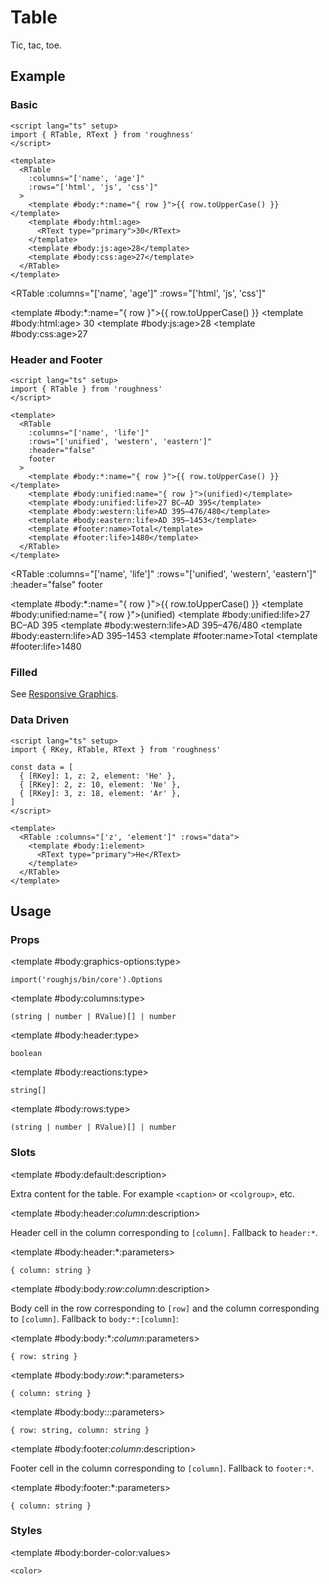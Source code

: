 <script lang="ts" setup>
import { RDetails, RKey, RSpace, RTable, RText } from 'roughness'

const data = [
  { [RKey]: 1, z: 2, element: 'He' },
  { [RKey]: 2, z: 10, element: 'Ne' },
  { [RKey]: 3, z: 18, element: 'Ar' },
]
</script>

# Table

Tic, tac, toe.

## Example

### Basic

<RDetails>
  <template #summary>Show Code</template>

```vue
<script lang="ts" setup>
import { RTable, RText } from 'roughness'
</script>

<template>
  <RTable
    :columns="['name', 'age']"
    :rows="['html', 'js', 'css']"
  >
    <template #body:*:name="{ row }">{{ row.toUpperCase() }}</template>
    <template #body:html:age>
      <RText type="primary">30</RText>
    </template>
    <template #body:js:age>28</template>
    <template #body:css:age>27</template>
  </RTable>
</template>
```

</RDetails>

<RTable
  :columns="['name', 'age']"
  :rows="['html', 'js', 'css']"
>
  <template #body:*:name="{ row }">{{ row.toUpperCase() }}</template>
  <template #body:html:age>
    <RText type="primary">30</RText>
  </template>
  <template #body:js:age>28</template>
  <template #body:css:age>27</template>
</RTable>

### Header and Footer

<RDetails>
  <template #summary>Show Code</template>

```vue
<script lang="ts" setup>
import { RTable } from 'roughness'
</script>

<template>
  <RTable
    :columns="['name', 'life']"
    :rows="['unified', 'western', 'eastern']"
    :header="false"
    footer
  >
    <template #body:*:name="{ row }">{{ row.toUpperCase() }}</template>
    <template #body:unified:name="{ row }">(unified)</template>
    <template #body:unified:life>27 BC–AD 395</template>
    <template #body:western:life>AD 395–476/480</template>
    <template #body:eastern:life>AD 395–1453</template>
    <template #footer:name>Total</template>
    <template #footer:life>1480</template>
  </RTable>
</template>
```

</RDetails>

<RTable
  :columns="['name', 'life']"
  :rows="['unified', 'western', 'eastern']"
  :header="false"
  footer
>
  <template #body:*:name="{ row }">{{ row.toUpperCase() }}</template>
  <template #body:unified:name="{ row }">(unified)</template>
  <template #body:unified:life>27 BC–AD 395</template>
  <template #body:western:life>AD 395–476/480</template>
  <template #body:eastern:life>AD 395–1453</template>
  <template #footer:name>Total</template>
  <template #footer:life>1480</template>
</RTable>

### Filled

See [Responsive Graphics](/components/graphics#responsive).

### Data Driven

<RDetails>
  <template #summary>Show Code</template>

```vue
<script lang="ts" setup>
import { RKey, RTable, RText } from 'roughness'

const data = [
  { [RKey]: 1, z: 2, element: 'He' },
  { [RKey]: 2, z: 10, element: 'Ne' },
  { [RKey]: 3, z: 18, element: 'Ar' },
]
</script>

<template>
  <RTable :columns="['z', 'element']" :rows="data">
    <template #body:1:element>
      <RText type="primary">He</RText>
    </template>
  </RTable>
</template>
```

</RDetails>

<RTable :columns="['z', 'element']" :rows="data">
  <template #body:1:element>
    <RText type="primary">He</RText>
  </template>
</RTable>

## Usage

### Props

<RSpace overflow>
<RTable
  :columns="['name', 'type', 'default', 'description']"
  :rows="['columns', 'graphics-options', 'header', 'reactions', 'rows']"
>
  <template #body:*:name="{ row }">{{ row }}</template>

  <template #body:graphics-options:type>

  `import('roughjs/bin/core').Options`

  </template>
  <template #body:graphics-options:description>

  [Options for Rough.js](https://github.com/rough-stuff/rough/wiki#options).

  See [Graphics Configuration](/components/graphics#component-prop).

  </template>

  <template #body:columns:type>

  `(string | number | RValue)[] | number`

  </template>
  <template #body:columns:default>
    <RText type="error">Required</RText>
  </template>
  <template #body:columns:description>

  Column keys or data. Recommended to use all lowercase letters and hyphens and underscores as keys.

  When specified as number, integer strings of `1...n` will be generated as keys.

  </template>

  <template #body:header:type>

  `boolean`

  </template>
  <template #body:header:default>

  `true`

  </template>
  <template #body:header:description>
    Whether to display the table header.
  </template>

  <template #body:reactions:type>

  `string[]`

  </template>
  <template #body:reactions:default>

  `[]`

  </template>
  <template #body:reactions:description>

  States that trigger graphics redrawing.

  See [Reactions](/guide/theme#reactions).

  </template>

  <template #body:rows:type>

  `(string | number | RValue)[] | number`

  </template>
  <template #body:rows:default>
    <RText type="error">Required</RText>
  </template>
  <template #body:rows:description>

  Row keys or data. Recommended to use all lowercase letters and hyphens and underscores as keys.

  When specified as number, integer strings of `1...n` will be generated as keys.

  </template>
</RTable>
</RSpace>

### Slots

<RSpace overflow>
<RTable
  :columns="['name', 'parameters', 'description']"
  :rows="['default', 'header:_column_', 'header:*', 'body:_row_:_column_', 'body:*:_column_', 'body:_row_:*', 'body:*:*', 'footer:_column_', 'footer:*']"
>
  <template #body:*:name="{ row }">{{ row.replace(/_(\w+)_/g, '[$1]') }}</template>

  <template #body:default:description>

  Extra content for the table. For example `<caption>` or `<colgroup>`, etc.

  </template>

  <template #body:header:_column_:description>

  Header cell in the column corresponding to `[column]`. Fallback to `header:*`.

  </template>

  <template #body:header:*:parameters>

  `{ column: string }`

  </template>
  <template #body:header:*:description>

  Header cell in each column. Defaults to `startCase(keyOf(column))`.

  </template>

  <template #body:body:_row_:_column_:description>

  Body cell in the row corresponding to `[row]` and the column corresponding to `[column]`. Fallback to `body:*:[column]`:

  </template>

  <template #body:body:*:_column_:parameters>

  `{ row: string }`

  </template>
  <template #body:body:*:_column_:description>

  Body cell in the column corresponding to `[column]`. Fallback to `body:[row]:*`:

  </template>

  <template #body:body:_row_:*:parameters>

  `{ column: string }`

  </template>
  <template #body:body:_row_:*:description>

  Body cell in the row corresponding to `[row]`. Fallback to `body:*:*`:

  </template>

  <template #body:body:*:*:parameters>

  `{ row: string, column: string }`

  </template>
  <template #body:body:*:*:description>

  Body cell in each row and column. Defaults to `row[keyOf(column)]` if `row` is an object.

  </template>

  <template #body:footer:_column_:description>

  Footer cell in the column corresponding to `[column]`. Fallback to `footer:*`.

  </template>

  <template #body:footer:*:parameters>

  `{ column: string }`

  </template>
  <template #body:footer:*:description>

  Footer cell in each column.

  </template>
</RTable>
</RSpace>

### Styles

<RSpace overflow>
<RTable
  :columns="['name', 'values', 'default', 'description']"
  :rows="['border-color']"
>
  <template #body:*:name="{ row }">--r-table-{{ row }}</template>

  <template #body:border-color:values>

  `<color>`

  </template>
  <template #body:border-color:default>

  `var(--r-common-text-color)`

  </template>
  <template #body:border-color:description>
    Color of the table border.
  </template>
</RTable>
</RSpace>
